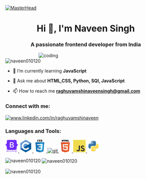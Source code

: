 [![MasterHead](https://www.pramukhdigital.com/wp-content/uploads/2018/07/New-PNC-Animated-Banners.gif)](https://Naveen010120.io)
<h1 align="center">Hi 👋, I'm Naveen Singh</h1>
<h3 align="center">A passionate frontend developer from India</h3>
<img align="right" alt="coding" width="400" src="https://cdn.dribbble.com/users/1162077/screenshots/3848914/programmer.gif">

<p align="left"> <img src="https://komarev.com/ghpvc/?username=naveen010120&label=Profile%20views&color=0e75b6&style=flat" alt="naveen010120" /> </p>

- 🌱 I’m currently learning **JavaScript**

- 💬 Ask me about **HTML,CSS, Python, SQl, JavaScript**

- 📫 How to reach me **raghuvamshinaveensingh@gmail.com**

<h3 align="left">Connect with me:</h3>
<p align="left">
<a href="https://linkedin.com/in/www.linkedin.com/in/raghuvamshinaveen" target="blank"><img align="center" src="https://raw.githubusercontent.com/rahuldkjain/github-profile-readme-generator/master/src/images/icons/Social/linked-in-alt.svg" alt="www.linkedin.com/in/raghuvamshinaveen" height="30" width="40" /></a>
</p>

<h3 align="left">Languages and Tools:</h3>
<p align="left"> <a href="https://getbootstrap.com" target="_blank" rel="noreferrer"> <img src="https://raw.githubusercontent.com/devicons/devicon/master/icons/bootstrap/bootstrap-plain-wordmark.svg" alt="bootstrap" width="40" height="40"/> </a> <a href="https://www.cprogramming.com/" target="_blank" rel="noreferrer"> <img src="https://raw.githubusercontent.com/devicons/devicon/master/icons/c/c-original.svg" alt="c" width="40" height="40"/> </a> <a href="https://www.w3schools.com/css/" target="_blank" rel="noreferrer"> <img src="https://raw.githubusercontent.com/devicons/devicon/master/icons/css3/css3-original-wordmark.svg" alt="css3" width="40" height="40"/> </a> <a href="https://git-scm.com/" target="_blank" rel="noreferrer"> <img src="https://www.vectorlogo.zone/logos/git-scm/git-scm-icon.svg" alt="git" width="40" height="40"/> </a> <a href="https://www.w3.org/html/" target="_blank" rel="noreferrer"> <img src="https://raw.githubusercontent.com/devicons/devicon/master/icons/html5/html5-original-wordmark.svg" alt="html5" width="40" height="40"/> </a> <a href="https://developer.mozilla.org/en-US/docs/Web/JavaScript" target="_blank" rel="noreferrer"> <img src="https://raw.githubusercontent.com/devicons/devicon/master/icons/javascript/javascript-original.svg" alt="javascript" width="40" height="40"/> </a> <a href="https://www.python.org" target="_blank" rel="noreferrer"> <img src="https://raw.githubusercontent.com/devicons/devicon/master/icons/python/python-original.svg" alt="python" width="40" height="40"/> </a> </p>

<p><img align="left" src="https://github-readme-stats.vercel.app/api/top-langs?username=naveen010120&show_icons=true&locale=en&layout=compact" alt="naveen010120" /></p>

<p>&nbsp;<img align="center" src="https://github-readme-stats.vercel.app/api?username=naveen010120&show_icons=true&locale=en" alt="naveen010120" /></p>

<p><img align="center" src="https://github-readme-streak-stats.herokuapp.com/?user=naveen010120&" alt="naveen010120" /></p>
